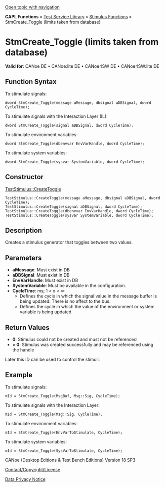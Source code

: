 [Open topic with navigation](../../../../../CANoeDEFamily.htm#Topics/CAPLFunctions/Test/Functions/CAPLfunctionStmCreateToggleDatabase.md)

**CAPL Functions** » [Test Service Library](../CAPLfunctionsTSLOverview.md) » [Stimulus Functions](../CAPLfunctionsTSLStimulusOverview.md) » StmCreate_Toggle (limits taken from database)

# StmCreate_Toggle (limits taken from database)

**Valid for**: CANoe DE • CANoe:lite DE • CANoe4SW DE • CANoe4SW:lite DE

## Function Syntax

To stimulate signals:

```
dword StmCreate_Toggle(message aMessage, dbsignal aDBSignal, dword CycleTime);
```

To stimulate signals with the Interaction Layer (IL):

```
dword StmCreate_Toggle(signal aDBSignal, dword CycleTime);
```

To stimulate environment variables:

```
dword StmCreate_Toggle(dbenvvar EnvVarHandle, dword CycleTime);
```

To stimulate system variables:

```
dword StmCreate_Toggle(sysvar SystemVariable, dword CycleTime);
```

## Constructor

[TestStimulus::CreateToggle](../../../Shared/CAPL/General/ClassesAndObjects.md)

```
TestStimulus::CreateToggle(message aMessage, dbsignal aDBSignal, dword CycleTime);
TestStimulus::CreateToggle(signal aDBSignal, dword CycleTime);
TestStimulus::CreateToggle(dbenvvar EnvVarHandle, dword CycleTime);
TestStimulus::CreateToggle(sysvar SystemVariable, dword CycleTime);
```

## Description

Creates a stimulus generator that toggles between two values.

## Parameters

- **aMessage**: Must exist in DB
- **aDBSignal**: Must exist in DB
- **EnvVarHandle**: Must exist in DB
- **SystemVariable**: Must be available in the configuration.
- **CycleTime**: ms; 1 < x < ∞
  - Defines the cycle in which the signal value in the message buffer is being updated. There is no affect to the bus.
  - Defines the cycle in which the value of the environment or system variable is being updated.

## Return Values

- **0**: Stimulus could not be created and must not be referenced
- **> 0**: Stimulus was created successfully and may be referenced using the handle

Later this ID can be used to control the stimuli.

## Example

To stimulate signals:

```plaintext
mId = StmCreate_Toggle(MsgBuf, Msg::Sig, CycleTime);
```

To stimulate signals with the Interaction Layer:

```plaintext
mId = StmCreate_Toggle(Msg::Sig, CycleTime);
```

To stimulate environment variables:

```plaintext
mId = StmCreate_Toggle(EnvVarToStimulate, CycleTime);
```

To stimulate system variables:

```plaintext
mId = StmCreate_Toggle(SysVarToStimulate, CycleTime);
```

CANoe (Desktop Editions & Test Bench Editions) Version 18 SP3

[Contact/Copyright/License](../../../Shared/ContactCopyrightLicense.md)

[Data Privacy Notice](https://www.vector.com/int/en/company/get-info/privacy-policy/)
